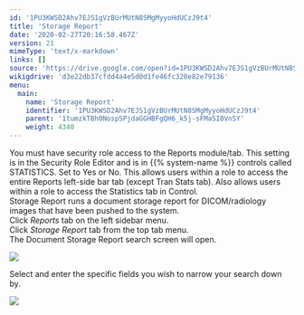 ```yaml
---
id: '1PU3KWSD2Ahv7EJS1gVzBUrMUtN8SMgMyyoHdUCzJ9t4'
title: 'Storage Report'
date: '2020-02-27T20:16:58.467Z'
version: 21
mimeType: 'text/x-markdown'
links: []
source: 'https://drive.google.com/open?id=1PU3KWSD2Ahv7EJS1gVzBUrMUtN8SMgMyyoHdUCzJ9t4'
wikigdrive: 'd3e22db37cfdd4a4e5d0d1fe46fc320e82e79136'
menu:
  main:
    name: 'Storage Report'
    identifier: '1PU3KWSD2Ahv7EJS1gVzBUrMUtN8SMgMyyoHdUCzJ9t4'
    parent: '1tumzkTBh0NospSPjdaGGHBFgQH6_k5j-sFMaSI0VnSY'
    weight: 4340
---
```

You must have security role access to the Reports module/tab. This setting is in the Security Role Editor and is in {{% system-name %}} controls called STATISTICS. Set to Yes or No. This allows users within a role to access the entire Reports left-side bar tab (except Tran Stats tab). Also allows users within a role to access the Statistics tab in Control.  
Storage Report runs a document storage report for DICOM/radiology images that have been pushed to the system.  
Click *Reports* tab on the left sidebar menu.  
Click *Storage Report* tab from the top tab menu.  
The Document Storage Report search screen will open.
  
![](../storage-report.assets/67c421b93789d341678033f716d24949.png)  

Select and enter the specific fields you wish to narrow your search down by.
  
![](../storage-report.assets/756c0759c5fe2705d560720fe2723cae.png)  

